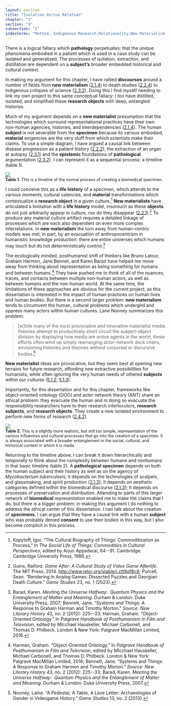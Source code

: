 ```yaml
---
layout: section
title: "Isolation Versus Relation"
chapter: "2"
section: "4"
subsection: "1"
indexterms: "Method, Indigenous Research;Relationality;New Materialism;Anthropocentrism;Object Oriented Ontology;Actor Network Theory"
---
```


There is a logical fallacy which <span data-tooltip aria-haspopup="true" class="has-tip" data-disable-hover="false" tabindex="1" data-title="Pathology refers to the study of aberrant phenomenon in the human body and how it is linked to human illness."><b>pathology</b></span> perpetuates: that the unique phenomena embodied in a patient which is used in a case study can be isolated and generalized. The processes of isolation, extraction, and distillation are dependent on a <span data-tooltip aria-haspopup="true" class="has-tip" data-disable-hover="false" tabindex="1" data-title="The term research subject refers to a human person who has been ingested into a research program, and whose identity, personhood, and body have become the focus of a research program. I think of the subject in a Foucauldian sense: The 'subject' is a pun on the monarchal subject, someone who has no agency under the spectacular power of the sovereign. In this case it the subject lacks agency in relation to the researcher studying them."><b>subject’s</b></span> broader embedded historical and cultural context.

In making my argument for this chapter, I have rallied <span data-tooltip aria-haspopup="true" class="has-tip" data-disable-hover="false" tabindex="1" data-title="Discourse refers to a scholarly conversation which occurs in a field of knowledge production. I use it in a Foucauldian sense, to convey the agreed upon modes and objects of discussion which are taken for granted in a community or scholarly field."><b>discourses</b></span> around a number of fields from <span data-tooltip aria-haspopup="true" class="has-tip" data-disable-hover="false" tabindex="1" data-title="New materialism is an approach that examines how non-human agents--animals, plants, non-living objects--exert and influence the diegetic world."><b>new materialism</b></span> (<a href="{{ site.baseurl }}/narrative/2_1_4">2.1.4</a>) to death studies (<a href="{{ site.baseurl }}/narrative/2_2_4">2.2.4</a>) to Indigenous critiques of science (<a href="{{ site.baseurl }}/narrative/2_3_2">2.3.2</a>). Doing this I find myself needing to link my own project to this same conceptual fallacy: I too have distilled, isolated, and simplified these <span data-tooltip aria-haspopup="true" class="has-tip" data-disable-hover="false" tabindex="1" data-title="I use the term research object to refer to materials that have been divorced from the subject of their origin. Object, as I use it, carefully considers how human patients are denied their humanity through transformations that deem them as objects."><b>research objects</b></span> with deep, entangled histories.

Much of my argument depends on a <span data-tooltip aria-haspopup="true" class="has-tip" data-disable-hover="false" tabindex="1" data-title="New materialism is an approach that examines how non-human agents--animals, plants, non-living objects--exert and influence the diegetic world."><b>new materialist</b></span> presumption that the technologies which surround representational practices have their own non-human agencies, histories, and interdependencies (<a href="{{ site.baseurl }}/narrative/2_1_4">2.1.4</a>). The human <span data-tooltip aria-haspopup="true" class="has-tip" data-disable-hover="false" tabindex="1" data-title="The term research subject refers to a human person who has been ingested into a research program, and whose identity, personhood, and body have become the focus of a research program. I think of the subject in a Foucauldian sense: The 'subject' is a pun on the monarchal subject, someone who has no agency under the spectacular power of the sovereign. In this case it the subject lacks agency in relation to the researcher studying them."><b>subject</b></span> is not severable from the <span data-tooltip aria-haspopup="true" class="has-tip" data-disable-hover="false" tabindex="1" data-title="Specimen refers to any naturally occurring phenomenon that has been extracted from its original context and placed within a knowledge framework to understand and describe that phenomenon."><b>specimen</b></span> because its various embodied, <span data-tooltip aria-haspopup="true" class="has-tip" data-disable-hover="false" tabindex="1" data-title="I use this term, 'material', to connect my thinking to new materialism, a philosophical posthuman approach which sees nonhuman agents in the world as having distinct agencies. Material broadly refers to the complex lives of nonhuman-- things and their interactions in the world."><b>material</b></span> exigencies are the very stuff from which scientists make their claims. To use a simple diagram, I have argued a causal link between disease progression as a patient history (<a href="{{ site.baseurl }}/narrative/2_2_2">2.2.2</a>), the extraction of an organ at autopsy (<a href="{{ site.baseurl }}/narrative/2_3_1">2.3.1</a>) and the <span data-tooltip aria-haspopup="true" class="has-tip" data-disable-hover="false" tabindex="1" data-title="Epistemics is a philosophical term referring to the study of knowledge. I use it to talk about the entwined practices of scientific culture, its arguments, and its methodologies."><b>epistemic</b></span> foundations of <span data-tooltip aria-haspopup="true" class="has-tip" data-disable-hover="false" tabindex="1" data-title="Pathology refers to the study of aberrant phenomenon in the human body and how it is linked to human illness."><b>pathological</b></span> argumentation (<a href="{{ site.baseurl }}/narrative/2_3_2">2.3.2</a>). I can represent it as a sequential process: a timeline (table 1).

<img id="Graph1" class="image-lg" src="{{ site.baseurl }}/assets/img/Graph1.jpg">

<div class="caption-font" style="font-size:.9em"><b>Table 1.</b> This is a timeline of the normal process of creating a biomedical specimen.</div>

I could conceive this as a <span data-tooltip aria-haspopup="true" class="has-tip" data-disable-hover="false" tabindex="1" data-title="Life histories refer to the ways objects' change over time, based on cultural understandings and age. Life histories are interested in the various moments and changes that objects experience outside of their original, intended use context or cultural context."><b>life history</b></span> of a specimen, which attends to the various moments, cultural valencies, and <span data-tooltip aria-haspopup="true" class="has-tip" data-disable-hover="false" tabindex="1" data-title="I use this term, 'material', to connect my thinking to new materialism, a philosophical posthuman approach which sees nonhuman agents in the world as having distinct agencies. Material broadly refers to the complex lives of nonhuman-- things and their interactions in the world."><b>material</b></span> transformations which contextualize a <span data-tooltip aria-haspopup="true" class="has-tip" data-disable-hover="false" tabindex="1" data-title="I use the term research object to refer to materials that have been divorced from the subject of their origin. Object, as I use it, carefully considers how human patients are denied their humanity through transformations that deem them as objects."><b>research object</b></span> in a given culture.[^fn1] <span data-tooltip aria-haspopup="true" class="has-tip" data-disable-hover="false" tabindex="1" data-title="New materialism is an approach that examines how non-human agents--animals, plants, non-living objects--exert and influence the diegetic world."><b>New materialists</b></span> have articulated a limitation with a <span data-tooltip aria-haspopup="true" class="has-tip" data-disable-hover="false" tabindex="1" data-title="Life histories refer to the ways objects' change over time, based on cultural understandings and age. Life histories are interested in the various moments and changes that objects experience outside of their original, intended use context or cultural context."><b>life history</b></span> model, insomuch as these <span data-tooltip aria-haspopup="true" class="has-tip" data-disable-hover="false" tabindex="1" data-title="I use the term research object to refer to materials that have been divorced from the subject of their origin. Object, as I use it, carefully considers how human patients are denied their humanity through transformations that deem them as objects."><b>objects</b></span> do not just arbitrarily appear in culture, nor do they disappear (<a href="{{ site.baseurl }}/narrative/2_2_1">2.2.1</a>).[^fn2] To produce any material culture artifact requires a detailed linkage of processes which are each also dependent on even more complex interrelations. In <span data-tooltip aria-haspopup="true" class="has-tip" data-disable-hover="false" tabindex="1" data-title="New materialism is an approach that examines how non-human agents--animals, plants, non-living objects--exert and influence the diegetic world."><b>new materialism</b></span> the turn away from human-centric models was met, in part, by an evacuation of anthropocentrism in humanistic knowledge production: there are entire universes which humans may touch but do not deterministically control.[^fn3]

The ecologically minded, posthumanist shift of thinkers like Bruno Latour, Graham Harmon, Jane Bennet, and Karen Barad have helped me move away from thinking about representation as being something for humans and between humans.[^fn4] They have pushed me to think of all of the nuances, traces, and contacts between multiple non-human actors, as well as between humans and the non-human world. At the same time, the limitations of these approaches are obvious for the current project, as this dissertation is interested in the impact of human practices on human lives and human bodies. But there is a second larger problem: <span data-tooltip aria-haspopup="true" class="has-tip" data-disable-hover="false" tabindex="1" data-title="New materialism is an approach that examines how non-human agents--animals, plants, non-living objects--exert and influence the diegetic world."><b>new materialism</b></span> tends to circumvent the human, cultural problems which undergird and oppress many actors within human cultures. Lane Nooney summarizes this problem: 

>[w]hile many of the most provocative and innovative materialist media theories attempt to productively short circuit the subject-object division by displaying how media are active agents in the world, these efforts often wind up simply rearranging actor-network deck chairs, envisioning histories and theories without corporeal or discursive bodies.[^fn5]

<span data-tooltip aria-haspopup="true" class="has-tip" data-disable-hover="false" tabindex="1" data-title="New materialism is an approach that examines how non-human agents--animals, plants, non-living objects--exert and influence the diegetic world."><b>New materialist</b></span> ideas are provocative, but they seem best at opening new terrains for future research, affording new extractive possibilities for humanists, while often ignoring the very human needs of othered <span data-tooltip aria-haspopup="true" class="has-tip" data-disable-hover="false" tabindex="1" data-title="The term research subject refers to a human person who has been ingested into a research program, and whose identity, personhood, and body have become the focus of a research program. I think of the subject in a Foucauldian sense: The 'subject' is a pun on the monarchal subject, someone who has no agency under the spectacular power of the sovereign. In this case it the subject lacks agency in relation to the researcher studying them."><b>subjects</b></span> within our cultures (<a href="{{ site.baseurl }}/narrative/5_1_2">5.1.2</a>; <a href="{{ site.baseurl }}/narrative/5_1_3">5.1.3</a>).

Importantly, for this dissertation and for this chapter, frameworks like object-oriented ontology (OOO) and actor network theory (ANT) share an ethical problem: they evacuate the human and in doing so evacuate the responsibility researchers have to their research interlocutors, <span data-tooltip aria-haspopup="true" class="has-tip" data-disable-hover="false" tabindex="1" data-title="The term research subject refers to a human person who has been ingested into a research program, and whose identity, personhood, and body have become the focus of a research program. I think of the subject in a Foucauldian sense: The 'subject' is a pun on the monarchal subject, someone who has no agency under the spectacular power of the sovereign. In this case it the subject lacks agency in relation to the researcher studying them."><b>research subjects</b></span>, and <span data-tooltip aria-haspopup="true" class="has-tip" data-disable-hover="false" tabindex="1" data-title="I use the term research object to refer to materials that have been divorced from the subject of their origin. Object, as I use it, carefully considers how human patients are denied their humanity through transformations that deem them as objects."><b>research objects</b></span>. They create a new isolated environment to perform new forms of research (<a href="{{ site.baseurl }}/narrative/2_4_2">2.4.2</a>). 

<img id="Graph2" class="image-lg" src="{{ site.baseurl }}/assets/img/Graph2.jpg">

<div class="caption-font" style="font-size:.9em"><b>Table 2.</b> This is a slightly more realistic, but still too simple, representation of the various influences and cultural processes that go into the creation of a specimen. It is always associated with a broader entanglement in the social, cultural, and historical context in which it is made.</div>

Returning to the timeline above, I can break it down hierarchically and temporally to think about the complexity between humans and nonhumans in that basic timeline (table 2). A <span data-tooltip aria-haspopup="true" class="has-tip" data-disable-hover="false" tabindex="1" data-title="Pathology refers to the study of aberrant phenomenon in the human body and how it is linked to human illness."><b>pathological</b></span> <span data-tooltip aria-haspopup="true" class="has-tip" data-disable-hover="false" tabindex="1" data-title="Specimen refers to any naturally occurring phenomenon that has been extracted from its original context and placed within a knowledge framework to understand and describe that phenomenon."><b>specimen</b></span> depends on both the human subject and their history as well as on the agency of <i>Mycobacterium tuberculosis</i>; it depends on the technologies of scalpels, and glassmaking, and spirit production (<a href="{{ site.baseurl }}/narrative/2_1_3">2.1.3</a>); it depends on aesthetic categories defined within the biomedical discourse (<a href="{{ site.baseurl }}/narrative/2_1_3">2.1.3</a>); it depends on processes of preservation and distribution. Attending to parts of this larger network of <span data-tooltip aria-haspopup="true" class="has-tip" data-disable-hover="false" tabindex="1" data-title="Biomedicine is an approach to health that uses scientific approaches to evidence-based medicine, with an emphasis on generalized treatments with surgical and pharmaceutical methods. It combines knowledge from a range of scientific disciplines, like biology, chemistry, physiology, pathology, as part of its evidence-based and causal claims."><b>biomedical</b></span> representation enabled me to make the claims that I do, but there is a bigger problem: in making this argument I do nothing to address the ethical center of this dissertation. I can talk about the creation of <span data-tooltip aria-haspopup="true" class="has-tip" data-disable-hover="false" tabindex="1" data-title="Specimen refers to any naturally occurring phenomenon that has been extracted from its original context and placed within a knowledge framework to understand and describe that phenomenon."><b>specimens</b></span>. I can argue that they have a causal link with a human <span data-tooltip aria-haspopup="true" class="has-tip" data-disable-hover="false" tabindex="1" data-title="The term research subject refers to a human person who has been ingested into a research program, and whose identity, personhood, and body have become the focus of a research program. I think of the subject in a Foucauldian sense: The 'subject' is a pun on the monarchal subject, someone who has no agency under the spectacular power of the sovereign. In this case it the subject lacks agency in relation to the researcher studying them."><b>subject</b></span> who was probably denied <span data-tooltip aria-haspopup="true" class="has-tip" data-disable-hover="false" tabindex="1" data-title="I use this term, 'material', to connect my thinking to new materialism, a philosophical posthuman approach which sees nonhuman agents in the world as having distinct agencies. Material broadly refers to the complex lives of nonhuman-- things and their interactions in the world."><b>consent</b></span> to use their bodies in this way, but I also become complicit in this process.

<div class="style-divider">
 	<div class="line"></div>
</div>

[^fn1]: Kopytoff, Igor. “The Cultural Biography of Things: Commoditization as Process.” In <i>The Social Life of Things: Commodities in Cultural Perspectives</i>, edited by Arjun Appadurai, 64--91. Cambridge: Cambridge University Press, 1986.

[^fn2]: Guins, Raiford. <i>Game After: A Cultural Study of Video Game Afterlife</i>. The MIT Press, 2014. <http://www.jstor.org/stable/j.ctt9qf8c8>; Purcell, Sean. “Rendering in Analog Games: Dissected Puzzles and Georgian Death Culture.” <i>Game Studies</i> 23, no. 1 (2023).

[^fn3]: Barad, Karen. <i>Meeting the Universe Halfway:  Quantum Physics and the Entanglement of Matter and Meaning</i>. Durham & London: Duke University Press, 2007; Bennett, Jane. “Systems and Things: A Response to Graham Harman and Timothy Morton.” <i>Source: New Literary History</i> 43, no. 2 (2012): 225--33; Harman, Graham. “Object-Oriented Ontology.” In <i>Palgrave Handbook of Posthumanism in Film and Television</i>, edited by MIcchael Hauskeller, Michael Carbonell, and Thomas D. Philbeck. London & New York: Palgrave MacMillan Limited, 2016.

[^fn4]: Harman, Graham. “Object-Oriented Ontology.” In <i>Palgrave Handbook of Posthumanism in Film and Television</i>, edited by MIcchael Hauskeller, Michael Carbonell, and Thomas D. Philbeck. London & New York: Palgrave MacMillan Limited, 2016; Bennett, Jane. “Systems and Things: A Response to Graham Harmon and Timothy Morton.” <i>Source: New Literary History</i> 43, no. 2 (2012): 225--33; Barad, Karen. <i>Meeting the Universe Halfway:  Quantum Physics and the Entanglement of Matter and Meaning</i>. Durham & London: Duke University Press, 2007.

[^fn5]: Nooney, Laine. “A Pedestal, A Table, A Love Letter: Archaeologies of Gender in Videogame History.” <i>Game Studies</i> 13, no. 2 (2013).
